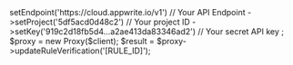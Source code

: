 <?php

use Appwrite\Client;
use Appwrite\Services\Proxy;

$client = new Client();

$client
    ->setEndpoint('https://cloud.appwrite.io/v1') // Your API Endpoint
    ->setProject('5df5acd0d48c2') // Your project ID
    ->setKey('919c2d18fb5d4...a2ae413da83346ad2') // Your secret API key
;

$proxy = new Proxy($client);

$result = $proxy->updateRuleVerification('[RULE_ID]');